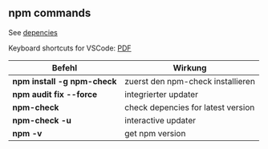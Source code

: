 ## npm commands

See [depencies](https://www.npmjs.com/)

Keyboard shortcuts for VSCode: [PDF](https://code.visualstudio.com/shortcuts/keyboard-shortcuts-windows.pdf)



| Befehl      | Wirkung |
| ----------- | ---------------------- |
| **npm install -g npm-check**      | zuerst den npm-check installieren |
| **npm audit fix --force**         | integrierter updater |
| **npm-check**                     | check depencies for latest version |
| **npm-check -u**                  | interactive updater |
| **npm -v**                        | get npm version |